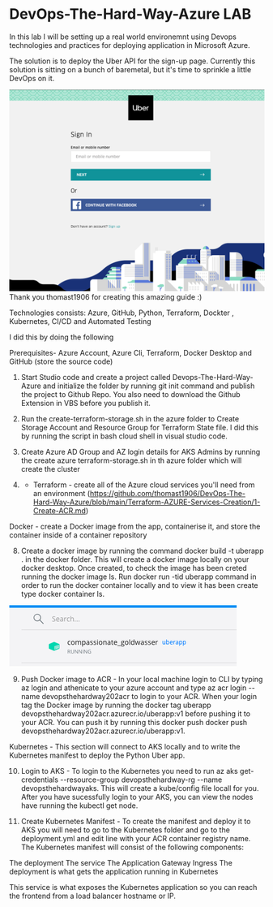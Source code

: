 # DevOps-The-Hard-Way-Azure LAB 

In this lab I will be setting up a real world environemnt using Devops technologies and practices for deploying application in Microsoft Azure. 

The solution is to deploy the Uber API for the sign-up page. Currently this solution is sitting on a bunch of baremetal, but it's time to sprinkle a little DevOps on it.

![](images/uber.png) Thank you thomast1906 for creating this amazing guide :) 

Technologies consists: Azure, GitHub, Python, Terraform, Dockter , Kubernetes, CI/CD and Automated Testing 

I did this by doing the following 

Prerequisites- Azure Account, Azure Cli, Terraform, Docker Desktop  and GitHub (store the source code)

1) Start Studio code and create a project called Devops-The-Hard-Way-Azure and initialize the folder by running git init command and publish the project to Github Repo. You also need to download the Github Extension in VBS before you publish it.  

2) Run the create-terraform-storage.sh in the azure folder to Create Storage Account and Resource Group for Terraform State file. I did this by running the script in bash cloud shell in visual studio code.

3) Create Azure AD Group  and AZ login details for AKS Admins by running the create azure terraform-storage.sh in th azure folder which will create the cluster 

4) - Terraform - create all of the Azure cloud services you'll need from an environment (https://github.com/thomast1906/DevOps-The-Hard-Way-Azure/blob/main/Terraform-AZURE-Services-Creation/1-Create-ACR.md)


Docker - create a Docker image from the app, containerise it, and store the container inside of a container repository

8) Create a docker image by running the command docker build -t uberapp . in the docker folder. This will create a docker image locally on your docker desktop. Once created, to check the image has been creted running the docker image ls. Run docker run -tid uberapp command in order to run the docker container locally and to view it has been create type docker container ls. 

  ![](images/DockerRunning.png)

9) Push Docker image to ACR - In your local machine login to CLI by typing az login and athenicate to your azure account and type  az acr login --name devopsthehardway202acr to login to your ACR. When your login tag the Docker image by running the docker tag uberapp devopsthehardway202acr.azurecr.io/uberapp:v1 before pushing it to your ACR. You can push it by running this docker push docker push devopsthehardway202acr.azurecr.io/uberapp:v1.  

Kubernetes - This section will connect to AKS locally and to write the Kubernetes manifest to deploy the Python Uber app.

10) Login to AKS - To login to the Kubernetes you need to run az aks get-credentials --resource-group devopsthehardway-rg --name devopsthehardwayaks. This will create a kube/config file locall for you.  After you have sucessfully login to your AKS, you can view the nodes have running the kubectl get node. 

11) Create Kubernetes Manifest - To create the manifest and deploy it to AKS you will need to go to the Kubernetes folder and go to the deployment.yml and edit line with your ACR container registry name.  The Kubernetes manifest will consist of the following components:

The deployment
The service
The Application Gateway Ingress
The deployment is what gets the application running in Kubernetes

This service is what exposes the Kubernetes application so you can reach the frontend from a load balancer hostname or IP.
